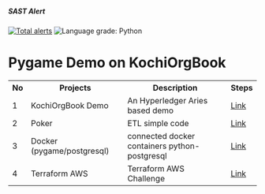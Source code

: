 ##### SAST Alert
[![Total alerts](https://img.shields.io/lgtm/alerts/g/nirupamjm/myworks.svg?logo=lgtm&logoWidth=18)](https://lgtm.com/projects/g/nirupamjm/myworks/alerts/) ![Language grade: Python](https://img.shields.io/lgtm/grade/python/g/nirupamjm/myworks.svg?logo=lgtm&logoWidth=18)


# Pygame Demo on KochiOrgBook

<table>
<tr><th>No</th><th>Projects</th><th>Description</th><th>Steps</th></tr>
<tr><td>1</td><td>KochiOrgBook Demo</td><td>An Hyperledger Aries based demo</td><td><a href="https://github.com/nirupamjm/myworks/blob/master/KochiOrgBook_Demo/readme.md">Link</a></td></tr>
 
 
 <tr><td>2</td><td>Poker</td><td>ETL simple code </td><td><a href="">Link</a></td></tr>
 
 <tr><td>3</td><td>Docker (pygame/postgresql)</td><td>connected docker containers python-postgresql</td><td><a href="https://github.com/nirupamjm/myworks/blob/master/KochiOrgBook_Demo/readme.md">Link</a></td></tr>
 
 
  <tr><td>4</td><td>Terraform AWS</td><td>Terraform AWS Challenge</td><td><a href="https://github.com/EtricKombat/myworks/tree/master/src/aws_terraform">Link</a></td></tr>

 
</table>
